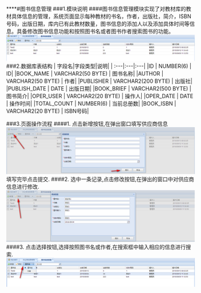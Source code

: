 ****#图书信息管理
###1.模块说明
####图书信息管理模块实现了对教材库的教材具体信息的管理，系统页面显示每种教材的书名，作者，出版社，简介，ISBN号码，出版日期，库内已有此教材数量，图书信息的添加人以及添加具体时间等信息。具备修改图书信息功能和按照图书名或者图书作者搜索图书的功能。![](/assets/2017-06-16_133951.png)
###2.数据库表结构
|  字段名|字段类型|说明|
| :---|:---|:---|
|ID | NUMBER(6) | ID|
|BOOK_NAME | VARCHAR2(50 BYTE) | 图书名称|
|AUTHOR | VARCHAR2(50 BYTE) | 作者|
|PUBLISHER | VARCHAR2(200 BYTE) | 出版社|
|PUBLISH_DATE | DATE | 出版日期|
|BOOK_BRIEF | VARCHAR2(500 BYTE) | 图书简介|
|OPER_USER | VARCHAR2(20 BYTE) | 操作人|
|OPER_DATE | DATE | 操作时间|
|TOTAL_COUNT | NUMBER(6) | 当前总册数|
|BOOK_ISBN | VARCHAR2(20 BYTE) | ISBN号码|

###3.页面操作流程
####1. 点击新增按钮,在弹出窗口填写供应商信息![](/assets/2017-06-16_135512.png)填写完毕点击提交.
####2. 选中一条记录,点击修改按钮,在弹出的窗口中对供应商信息进行修改.![](/assets/2017-06-16_135307.png)
####3. 点击选择按钮,选择按照图书名或作者,在搜索框中输入相应的信息进行搜索.
![](/assets/2017-06-16_135643.png)

